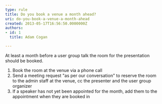 ```yaml
---
type: rule
title: Do you book a venue a month ahead?
uri: do-you-book-a-venue-a-month-ahead
created: 2013-05-17T16:56:50.0000000Z
authors:
- id: 1
  title: Adam Cogan

---
```


 
At least a month before a user group talk the room for the presentation should be booked.​
 
1. Book the room at the venue via a phone call
2. Send a meeting request "​as per our conversation" to reserve the room to the admin staff at the venue, cc the presenter and the user group organizer
3. If a speaker has not yet been appointed for the month, add them to the appointment when they are booked in


